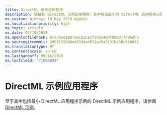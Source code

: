 ```yaml
---
title: DirectML 示例应用程序
description: 链接到 DirectML 示例应用程序，其中包括最小的 DirectML 应用程序示例。
ms.custom: Windows 10 May 2019 Update
ms.localizationpriority: high
ms.topic: article
ms.date: 04/19/2019
ms.openlocfilehash: bca7b5d1907ae1b2cecf3d0140df009077d95dba
ms.sourcegitcommit: 2d531328b6ed82d4ad971a45a5131b430c5866f7
ms.translationtype: MT
ms.contentlocale: zh-CN
ms.lasthandoff: 09/16/2019
ms.locfileid: "71006043"
---
```

# <a name="directml-sample-applications"></a>DirectML 示例应用程序

至于其中包括最小 DirectML 应用程序示例的 DirectML 示例应用程序，请参阅 [DirectML 示例](https://github.com/Microsoft/DirectML-Samples)。
